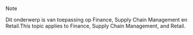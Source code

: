 > [!NOTE]
> <span data-ttu-id="739f0-101">Dit onderwerp is van toepassing op Finance, Supply Chain Management en Retail.</span><span class="sxs-lookup"><span data-stu-id="739f0-101">This topic applies to Finance, Supply Chain Management, and Retail.</span></span> 
